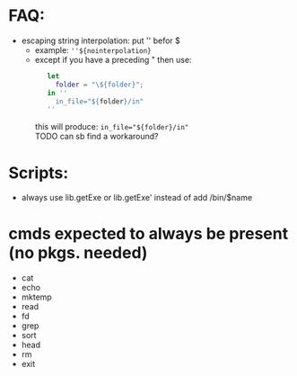 # FAQ:
- escaping string interpolation: put '' befor $
  - example: `''${nointerpolation}`
  - except if you have a preceding " then use:
    ```nix
       let
         folder = "\${folder}";
       in ''
         in_file="${folder}/in"
       ''
    ```
    this will produce: `in_file="${folder}/in"` \
    TODO can sb find a workaround?
# Scripts:
- always use lib.getExe  or lib.getExe' instead of add /bin/$name

# cmds expected to always be present (no pkgs. needed)
- cat
- echo
- mktemp
- read
- fd
- grep
- sort
- head
- rm
- exit


